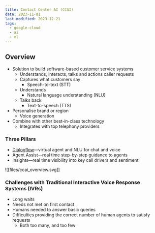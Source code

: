 ```yaml
---
title: Contact Center AI (CCAI)
date: 2023-11-01
last-modified: 2023-12-21
tags:
  - google-cloud
  - ai
  - ml
---
```


## Overview

- Solution to build software-based customer service systems
	- Understands, interacts, talks and actions caller requests
	- Captures what customers say
		- Speech-to-text (STT)
	- Understands
		- Natural language understanding (NLU)
	- Talks back
		- Text-to-speech (TTS)
- Personalise brand or region
	- Voice generation
- Combine with other best-in-class technology
	- Integrates with top telephony providers

### Three Pillars

- [Dialogflow](notes/Dialogflow.md)—virtual agent and NLU for chat and voice
- Agent Assist—real time step-by-step guidance to agents
- Insights—real time visibility into key call drivers and sentiment

![[files/ccai_overview.svg]]

### Challenges with Traditional Interactive Voice Response Systems (IVRs)

- Long waits
- Needs not met on first contact
- Humans needed to answer basic queries
- Difficulties providing the correct number of human agents to satisfy requests
	- Both too many, and too few